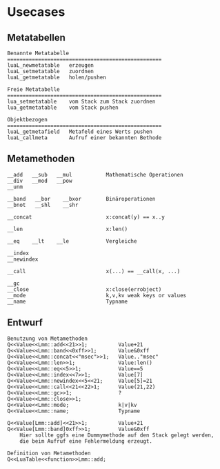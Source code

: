 
# Usecases

## Metatabellen

    Benannte Metatabelle
    ==================================================
    luaL_newmetatable   erzeugen 
    luaL_setmetatable   zuordnen
    luaL_getmetatable   holen/pushen

    Freie Metatabelle
    ==================================================
    lua_setmetatable    vom Stack zum Stack zuordnen
    lua_getmetatable    vom Stack pushen

    Objektbezogen
    ==================================================
    luaL_getmetafield   Metafeld eines Werts pushen
    luaL_callmeta       Aufruf einer bekannten Bethode

## Metamethoden

    __add   __sub   __mul           Mathematische Operationen
    __div   __mod   __pow
    __unm

    __band   __bor    __bxor        Binäroperationen
    __bnot   __shl    __shr

    __concat                        x:concat(y) == x..y

    __len                           x:len()

    __eq    __lt    __le            Vergleiche

    __index
    __newindex

    __call                          x(...) == __call(x, ...)

    __gc
    __close                         x:close(errobject)
    __mode                          k,v,kv weak keys or values
    __name                          Typname

## Entwurf
    Benutzung von Metamethoden
    Q<<Value<<Lmm::add<<21>>1;          Value+21
    Q<<Value<<Lmm::band<<0xff>>1;       Value&0xff
    Q<<Value<<Lmm::concat<<"msec">>1;   Value.."msec"
    Q<<Value<<Lmm::len>>1;              Value:len()
    Q<<Value<<Lmm::eq<<5>>1;            Value==5
    Q<<Value<<Lmm::index<<7>>1;         Value[7]
    Q<<Value<<Lmm::newindex<<5<<21;     Value[5]=21
    Q<<Value<<Lmm::call<<21<<22>1;      Value(21,22)
    Q<<Value<<Lmm::gc>>1;               ?
    Q<<Value<<Lmm::close>>1;
    Q<<Value<<Lmm::mode;                k|v|kv
    Q<<Value<<Lmm::name;                Typname

    Q<<Value[Lmm::add]<<21>>1;          Value+21
    Q<<Value[Lmm::band]0xff>>1;         Value&0xff
        Hier sollte ggfs eine Dummymethode auf den Stack gelegt werden,
        die beim Aufruf eine Fehlermeldung erzeugt.

    Definition von Metamethoden
    Q<<LuaTable<<function>>Lmm::add;
